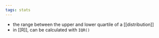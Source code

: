 ```yaml
---
tags: stats
---
```


- the range between the upper and lower quartile of a [[distribution]]
- in [[R]], can be calculated with `IQR()`
